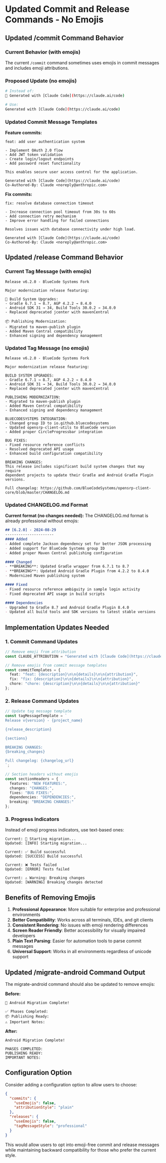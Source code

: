 # Updated Commit and Release Commands - No Emojis

## Updated /commit Command Behavior

### Current Behavior (with emojis)
The current `/commit` command sometimes uses emojis in commit messages and includes emoji attributions.

### Proposed Update (no emojis)
```bash
# Instead of:
🤖 Generated with [Claude Code](https://claude.ai/code)

# Use:
Generated with [Claude Code](https://claude.ai/code)
```

### Updated Commit Message Templates

**Feature commits:**
```
feat: add user authentication system

- Implement OAuth 2.0 flow
- Add JWT token validation  
- Create login/logout endpoints
- Add password reset functionality

This enables secure user access control for the application.

Generated with [Claude Code](https://claude.ai/code)
Co-Authored-By: Claude <noreply@anthropic.com>
```

**Fix commits:**
```
fix: resolve database connection timeout

- Increase connection pool timeout from 30s to 60s
- Add connection retry mechanism
- Improve error handling for failed connections

Resolves issues with database connectivity under high load.

Generated with [Claude Code](https://claude.ai/code)
Co-Authored-By: Claude <noreply@anthropic.com>
```

## Updated /release Command Behavior

### Current Tag Message (with emojis)
```
Release v6.2.0 - BlueCode Systems Fork

Major modernization release featuring:

🚀 Build System Upgrades:
- Gradle 6.7.1 → 8.7, AGP 4.2.2 → 8.4.0
- Android SDK 31 → 34, Build Tools 30.0.2 → 34.0.0
- Replaced deprecated jcenter with mavenCentral

📦 Publishing Modernization:
- Migrated to maven-publish plugin
- Added Maven Central compatibility
- Enhanced signing and dependency management
```

### Updated Tag Message (no emojis)
```
Release v6.2.0 - BlueCode Systems Fork

Major modernization release featuring:

BUILD SYSTEM UPGRADES:
- Gradle 6.7.1 → 8.7, AGP 4.2.2 → 8.4.0
- Android SDK 31 → 34, Build Tools 30.0.2 → 34.0.0
- Replaced deprecated jcenter with mavenCentral

PUBLISHING MODERNIZATION:
- Migrated to maven-publish plugin
- Added Maven Central compatibility
- Enhanced signing and dependency management

BLUECODESYSTEMS INTEGRATION:
- Changed group ID to io.github.bluecodesystems
- Updated opensrp-client-utils to BlueCode version
- Added proper CircleProgressbar integration

BUG FIXES:
- Fixed resource reference conflicts
- Resolved deprecated API usage
- Enhanced build configuration compatibility

BREAKING CHANGES:
This release includes significant build system changes that may require
dependent projects to update their Gradle and Android Gradle Plugin versions.

Full changelog: https://github.com/BlueCodeSystems/opensrp-client-core/blob/master/CHANGELOG.md
```

### Updated CHANGELOG.md Format

**Current format (no changes needed):**
The CHANGELOG.md format is already professional without emojis:

```markdown
## [6.2.0] - 2024-08-29
----------------------
#### Added
- Added complete Jackson dependency set for better JSON processing
- Added support for BlueCode Systems group ID
- Added proper Maven Central publishing configuration

#### Changed  
- **BREAKING**: Updated Gradle wrapper from 6.7.1 to 8.7
- **BREAKING**: Updated Android Gradle Plugin from 4.2.2 to 8.4.0
- Modernized Maven publishing system

#### Fixed
- Fixed resource reference ambiguity in sample login activity
- Fixed deprecated API usage in build scripts

#### Dependencies
- Upgraded to Gradle 8.7 and Android Gradle Plugin 8.4.0
- Updated all build tools and SDK versions to latest stable versions
```

## Implementation Updates Needed

### 1. Commit Command Updates
```typescript
// Remove emoji from attribution
const CLAUDE_ATTRIBUTION = "Generated with [Claude Code](https://claude.ai/code)";

// Remove emojis from commit message templates
const commitTemplates = {
  feat: "feat: {description}\n\n{details}\n\n{attribution}",
  fix: "fix: {description}\n\n{details}\n\n{attribution}",
  chore: "chore: {description}\n\n{details}\n\n{attribution}"
};
```

### 2. Release Command Updates
```typescript
// Update tag message template
const tagMessageTemplate = `
Release v{version} - {project_name}

{release_description}

{sections}

BREAKING CHANGES:
{breaking_changes}

Full changelog: {changelog_url}
`;

// Section headers without emojis
const sectionHeaders = {
  features: "NEW FEATURES:",
  changes: "CHANGES:", 
  fixes: "BUG FIXES:",
  dependencies: "DEPENDENCIES:",
  breaking: "BREAKING CHANGES:"
};
```

### 3. Progress Indicators
Instead of emoji progress indicators, use text-based ones:

```
Current: 🚀 Starting migration...
Updated: [INFO] Starting migration...

Current: ✅ Build successful
Updated: [SUCCESS] Build successful  

Current: ❌ Tests failed
Updated: [ERROR] Tests failed

Current: ⚠️ Warning: Breaking changes
Updated: [WARNING] Breaking changes detected
```

## Benefits of Removing Emojis

1. **Professional Appearance**: More suitable for enterprise and professional environments
2. **Better Compatibility**: Works across all terminals, IDEs, and git clients
3. **Consistent Rendering**: No issues with emoji rendering differences
4. **Screen Reader Friendly**: Better accessibility for visually impaired developers
5. **Plain Text Parsing**: Easier for automation tools to parse commit messages
6. **Universal Support**: Works in all environments regardless of unicode support

## Updated /migrate-android Command Output

The migrate-android command should also be updated to remove emojis:

**Before:**
```
🚀 Android Migration Complete!

✅ Phases Completed:
📦 Publishing Ready:
⚠️ Important Notes:
```

**After:**
```
Android Migration Complete!

PHASES COMPLETED:
PUBLISHING READY:
IMPORTANT NOTES:
```

## Configuration Option

Consider adding a configuration option to allow users to choose:

```json
{
  "commits": {
    "useEmojis": false,
    "attributionStyle": "plain"
  },
  "releases": {
    "useEmojis": false,
    "tagMessageStyle": "professional"
  }
}
```

This would allow users to opt into emoji-free commit and release messages while maintaining backward compatibility for those who prefer the current style.